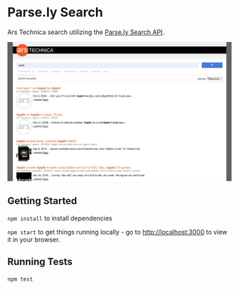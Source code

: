 # Parse.ly Search
Ars Technica search utilizing the [Parse.ly Search API](https://www.parse.ly/help/api/search).

![Screenshot](screenshot.png)

## Getting Started
`npm install` to install dependencies

`npm start` to get things running locally - go to [http://localhost:3000](http://localhost:3000) to view it in your browser.

## Running Tests
`npm test`
